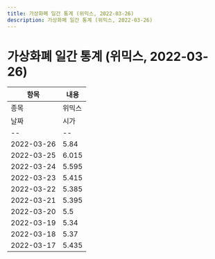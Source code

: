 ```yaml
---
title: 가상화폐 일간 통계 (위믹스, 2022-03-26)
description: 가상화폐 일간 통계 (위믹스, 2022-03-26)
---
```


가상화폐 일간 통계 (위믹스, 2022-03-26)
===

|항목|내용|
|--|--|
|종목|위믹스||마켓|KRW-WEMIX||종류|일 단위 캔들||기간|2022-03-17T09:00:00 - 2022-03-26T09:00:00|
|날짜|시가|저가|고가|종가|비고|
|--|--|--|--|--|--|
|2022-03-26|5.84|5.7|5.88|5.735|    |
|2022-03-25|6.015|5.78|6.015|5.84|    |
|2022-03-24|5.595|5.505|6.1|6.015|    |
|2022-03-23|5.415|5.385|5.61|5.595|    |
|2022-03-22|5.385|5.36|5.48|5.415|    |
|2022-03-21|5.395|5.35|5.455|5.385|    |
|2022-03-20|5.5|5.355|5.53|5.395|    |
|2022-03-19|5.34|5.305|5.615|5.5|    |
|2022-03-18|5.37|5.24|5.4|5.34|    |
|2022-03-17|5.435|5.28|5.44|5.375|    |
